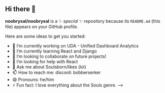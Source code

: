 ## Hi there 👋


**noobrysal/noobrysal** is a ✨ _special_ ✨ repository because its `README.md` (this file) appears on your GitHub profile.

Here are some ideas to get you started:

- 🔭 I’m currently working on UDA - Unified Dashboard Analytics
- 🌱 I’m currently learning React and Django
- 👯 I’m looking to collaborate on future projects!
- 🤔 I’m looking for help with React
- 💬 Ask me about Soulsborn/likes (lol)
- 📫 How to reach me: discord: bobberserker
- 😄 Pronouns: he/him
- ⚡ Fun fact: I love everything about the Souls genre.
-->
